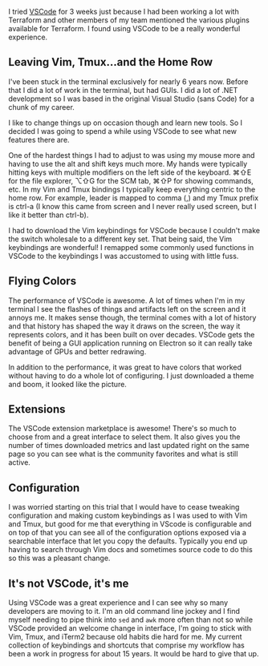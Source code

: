 I tried [VSCode](https://code.visualstudio.com/) for 3 weeks just because I had
been working a lot with Terraform and other members of my team mentioned the
various plugins available for Terraform. I found using VSCode to be a really
wonderful experience.
<!--more-->

## Leaving Vim, Tmux…and the Home Row

I've been stuck in the terminal exclusively for nearly 6 years now. Before that
I did a lot of work in the terminal, but had GUIs. I did a lot of .NET
development so I was based in the original Visual Studio (sans Code) for a chunk
of my career.

I like to change things up on occasion though and learn new tools. So I decided
I was going to spend a while using VSCode to see what new features there are.

One of the hardest things I had to adjust to was using my mouse more and having
to use the alt and shift keys much more. My hands were typically hitting keys
with multiple modifiers on the left side of the keyboard. ⌘⇧E for the file
explorer, ⌥⇧G for the SCM tab, ⌘⇧P for showing commands, etc. In my Vim and Tmux
bindings I typically keep everything centric to the home row. For example,
leader is mapped to comma (,) and my Tmux prefix is ctrl-a (I know this came
from screen and I never really used screen, but I like it better than ctrl-b).

I had to download the Vim keybindings for VSCode because I couldn't make the
switch wholesale to a different key set. That being said, the Vim keybindings
are wonderful! I remapped some commonly used functions in VSCode to the
keybindings I was accustomed to using with little fuss.

## Flying Colors

The performance of VSCode is awesome. A lot of times when I'm in my terminal I
see the flashes of things and artifacts left on the screen and it annoys me. It
makes sense though, the terminal comes with a lot of history and that history
has shaped the way it draws on the screen, the way it represents colors, and it
has been built on over decades. VSCode gets the benefit of being a GUI
application running on Electron so it can really take advantage of GPUs and
better redrawing.

In addition to the performance, it was great to have colors that worked without
having to do a whole lot of configuring. I just downloaded a theme and boom, it
looked like the picture.

## Extensions

The VSCode extension marketplace is awesome! There's so much to choose from and
a great interface to select them. It also gives you the number of times downloaded
metrics and last updated right on the same page so you can see what is the
community favorites and what is still active.

## Configuration

I was worried starting on this trial that I would have to cease tweaking
configuration and making custom keybindings as I was used to with Vim and Tmux,
but good for me that everything in VScode is configurable and on top of that you
can see all of the configuration options exposed via a searchable interface that
let you copy the defaults. Typically you end up having to search through Vim
docs and sometimes source code to do this so this was a pleasant change.

## It's not VSCode, it's me

Using VSCode was a great experience and I can see why so many developers are
moving to it. I'm an old command line jockey and I find myself needing to pipe
think into `sed` and `awk` more often than not so while VSCode provided an
welcome change in interface, I'm going to stick with Vim, Tmux, and iTerm2
because old habits die hard for me. My current collection of keybindings and
shortcuts that comprise my workflow has been a work in progress for about 15
years. It would be hard to give that up.
